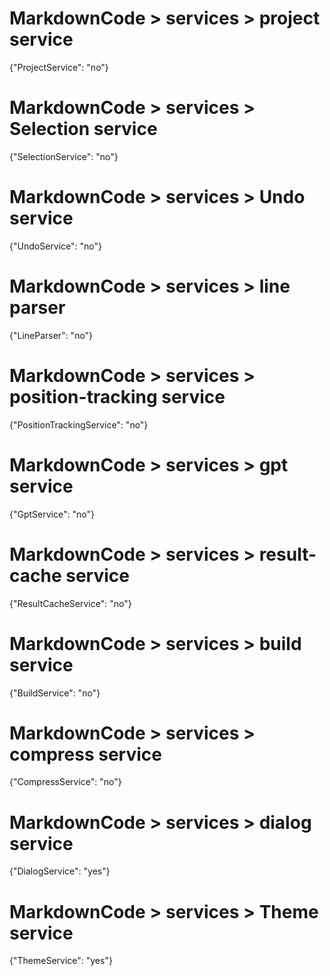 
# MarkdownCode > services > project service
{"ProjectService": "no"}
# MarkdownCode > services > Selection service
{"SelectionService": "no"}
# MarkdownCode > services > Undo service
{"UndoService": "no"}
# MarkdownCode > services > line parser
{"LineParser": "no"}
# MarkdownCode > services > position-tracking service
{"PositionTrackingService": "no"}
# MarkdownCode > services > gpt service
{"GptService": "no"}
# MarkdownCode > services > result-cache service
{"ResultCacheService": "no"}
# MarkdownCode > services > build service
{"BuildService": "no"}
# MarkdownCode > services > compress service
{"CompressService": "no"}
# MarkdownCode > services > dialog service
{"DialogService": "yes"}
# MarkdownCode > services > Theme service
{"ThemeService": "yes"}
